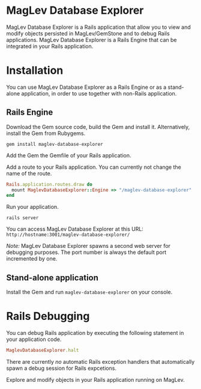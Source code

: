 MagLev Database Explorer
========================

MagLev Database Explorer is a Rails application that allow you to view and modify objects persisted in MagLev/GemStone and to debug Rails applications. MagLev Database Explorer is a Rails Engine that can be integrated in your Rails application. 


Installation
============

You can use MagLev Database Explorer as a Rails Engine or as a stand-alone application, in order to use together with non-Rails application.

Rails Engine
------------

Download the Gem source code, build the Gem and install it. Alternatively, install the Gem from Rubygems.

```gem install maglev-database-explorer```

Add the Gem the Gemfile of your Rails application.

Add a route to your Rails application. You can currently not change the name of the route.

```ruby
Rails.application.routes.draw do
  mount MaglevDatabaseExplorer::Engine => "/maglev-database-explorer"
end
```

Run your application.

```
rails server
```

You can access MagLev Database Explorer at this URL: ```http://hostname:3001/maglev-database-explorer/```

*Note:* MagLev Database Explorer spawns a second web server for debugging purposes. The port number is always the default port incremented by one.

Stand-alone application
-----------------------

Install the Gem and run ```maglev-database-explorer``` on your console.

Rails Debugging
===============

You can debug Rails application by executing the following statement in your application code.

```ruby
MaglevDatabaseExplorer.halt
```

There are currently *no* automatic Rails exception handlers that automatically spawn a debug session for Rails expcetions.

Explore and modify objects in your Rails application running on MagLev.
